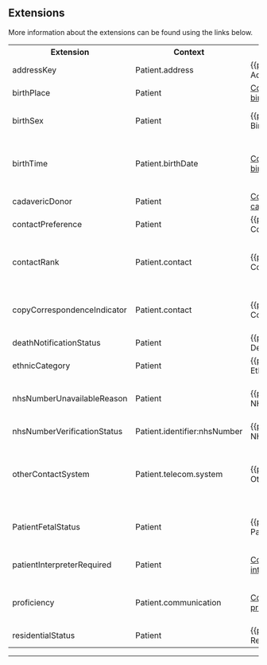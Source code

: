 ## Extensions

More information about the extensions can be found using the links below.

<table class="assets" title="Extension list">
<tr>
<th class="width20">Extension</th>
<th class="width20">Context</th>
<th class="width30">Link</th>
<th class="width30">Comment</th>
</tr>
<tr>
<td>addressKey</td>
<td>Patient.address</td>
<td>{{pagelink:Extension-UKCore-AddressKey}}</td>
<td>A patient's address key and type.</td>
</tr>
<tr>
<td>birthPlace</td>
<td>Patient</td>
<td><a href="https://hl7.org/fhir/R4/extension-patient-birthPlace.html">Core-defined Extension patient-birthPlace</a></td>
<td>The registered place of birth of the patient.</td>
</tr>
<tr>
<td>birthSex</td>
<td>Patient</td>
<td>{{pagelink:Extension-UKCore-BirthSex}}</td>
<td>The patient's phenotypic sex at birth.</td>
</tr>
<tr>
<td>birthTime</td>
<td>Patient.birthDate</td>
<td><a href="https://hl7.org/fhir/R4/extension-patient-birthTime.html">Core-defined Extension patient-birthTime</a>
<td>The time of day that the patient was born. This SHOULD be included when the birth time is relevant.</td>
</tr>
<tr>
<td>cadavericDonor</td>
<td>Patient</td>
<td><a href="https://hl7.org/fhir/R4/extension-patient-cadavericDonor.html">Core-defined Extension patient-cadavericDonor</a></td>
<td>Post-mortem donor status.</td>
</tr>
<tr>
<td>contactPreference</td>
<td>Patient</td>
<td>{{pagelink:Extension-UKCore-ContactPreference}}</td>
<td></td>
</tr>
<tr>
<td>contactRank</td>
<td>Patient.contact</td>
<td>{{pagelink:Extension-UKCore-ContactRank}}</td>
<td>The preferred ranking or order of contact applied to a contact on a Patient's contact list.</td>
</tr>
<tr>
<td>copyCorrespondenceIndicator</td>
<td>Patient.contact</td>
<td>{{pagelink:Extension-UKCore-CopyCorrespondenceIndicator}}</td>
<td>Indicates that the contact must be copied in to all related correspondence.</td>
</tr>
<tr>
<td>deathNotificationStatus</td>
<td>Patient</td>
<td>{{pagelink:Extension-UKCore-DeathNotificationStatus}}</td>
<td>The patient's death notification status.</td>
</tr>
<tr>
<td>ethnicCategory</td>
<td>Patient</td>
<td>{{pagelink:Extension-UKCore-EthnicCategory}}</td>
<td>The ethnicity of the subject.</td>
</tr>
<tr>
<td>nhsNumberUnavailableReason</td>
<td>Patient</td>
<td>{{pagelink:Extension-UKCore-NHSNumberUnavailableReason}}</td>
<td>Reason why this Patient does not include an NHS Number identifier.</td>
</tr>
<tr>
<td>nhsNumberVerificationStatus</td>
<td>Patient.identifier:nhsNumber</td>
<td>{{pagelink:Extension-UKCore-NHSNumberVerificationStatus}}</td>
<td></td>
</tr>
<tr>
<td>otherContactSystem</td>
<td>Patient.telecom.system</td>
<td>{{pagelink:Extension-UKCore-OtherContactSystem}}</td>
<td>Information about other contact methods which could be used in addition to those listed in `ContactPoint.system`.</td>
</tr>
<tr>
<td>PatientFetalStatus</td>
<td>Patient</td>
<td>{{pagelink:Extension-UKCore-PatientFetalStatus}}</td>
<td>to replicate the changes within R5 to record the born status of fetus (Patient)</td>
</tr>
<tr>
<td>patientInterpreterRequired</td>
<td>Patient</td>
<td><a href="https://hl7.org/fhir/R4/extension-patient-interpreterRequired.html">Core-defined Extension patient-interpreterRequired</a></td>
<td>Indicator showing whether the patient needs an interpreter.</td>
</tr>
<tr>
<td>proficiency</td>
<td>Patient.communication</td>
<td><a href="https://hl7.org/fhir/R4/extension-patient-proficiency.html">Core-defined Extension patient-proficiency</a></td>
<td>The patient's proficiency level of the communication method.</td>
</tr>
<tr>
<td>residentialStatus</td>
<td>Patient</td>
<td>{{pagelink:Extension-UKCore-ResidentialStatus}}</td>
<td>The residential status of the patient.</td>
</tr>
</table>

---